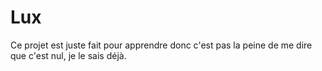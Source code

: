 # Lux

Ce projet est juste fait pour apprendre donc c'est pas la peine de me dire que c'est nul, je le sais déjà.
